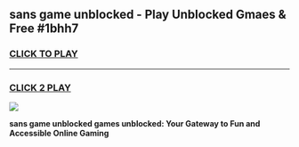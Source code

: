 
## sans game unblocked - Play Unblocked Gmaes & Free #1bhh7
<h3>
<a href="https://news.freeplayer.one?title=sans_game_unblocked&ref=03M">CLICK TO PLAY</a></h3>
<hr>

<h3>
<a href="https://news.freeplayer.one?title=sans_game_unblocked&ref=03M">CLICK 2 PLAY</a>
  
</h3>

<a href="https://news.freeplayer.one?title=sans_game_unblocked&ref=03M"><img src="https://clearcache.store/games.png"></a>


**sans game unblocked games unblocked: Your Gateway to Fun and Accessible Online Gaming**
